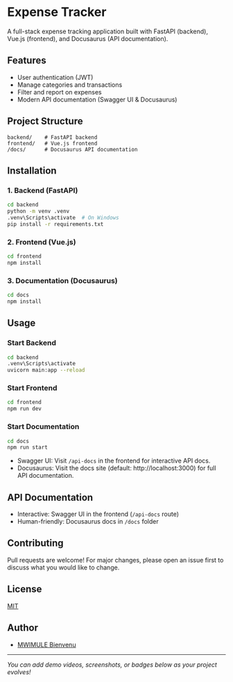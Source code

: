 # Expense Tracker

A full-stack expense tracking application built with FastAPI (backend), Vue.js (frontend), and Docusaurus (API documentation).

## Features
- User authentication (JWT)
- Manage categories and transactions
- Filter and report on expenses
- Modern API documentation (Swagger UI & Docusaurus)

## Project Structure
```
backend/    # FastAPI backend
frontend/   # Vue.js frontend
/docs/      # Docusaurus API documentation
```

## Installation

### 1. Backend (FastAPI)
```sh
cd backend
python -m venv .venv
.venv\Scripts\activate  # On Windows
pip install -r requirements.txt
```

### 2. Frontend (Vue.js)
```sh
cd frontend
npm install
```

### 3. Documentation (Docusaurus)
```sh
cd docs
npm install
```

## Usage

### Start Backend
```sh
cd backend
.venv\Scripts\activate
uvicorn main:app --reload
```

### Start Frontend
```sh
cd frontend
npm run dev
```

### Start Documentation
```sh
cd docs
npm run start
```

- Swagger UI: Visit `/api-docs` in the frontend for interactive API docs.
- Docusaurus: Visit the docs site (default: http://localhost:3000) for full API documentation.

## API Documentation
- Interactive: Swagger UI in the frontend (`/api-docs` route)
- Human-friendly: Docusaurus docs in `/docs` folder

## Contributing
Pull requests are welcome! For major changes, please open an issue first to discuss what you would like to change.

## License
[MIT](LICENSE)

## Author
- [MWIMULE Bienvenu](https://github.com/itbienvenu)

---
*You can add demo videos, screenshots, or badges below as your project evolves!*
